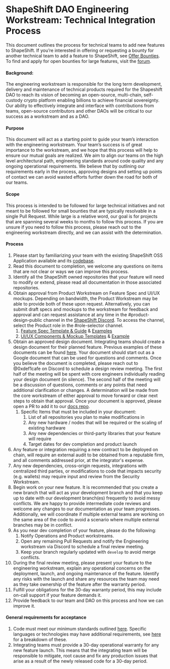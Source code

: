 # ShapeShift DAO Engineering Workstream: Technical Integration Process

This document outlines the process for technical teams to add new features to ShapeShift. If you’re interested in offering or requesting a bounty for another technical team to add a feature to ShapeShift, see [Offer Bounties](offer.md). To find and apply for open bounties for large features, visit the [forum](https://forum.shapeshift.com/tags/c/workstream-discussion/engineering/15/bounty).

#### Background:

The engineering workstream is responsible for the long term development, delivery and maintenance of technical products required for the Shapeshift DAO to reach its vision of becoming an open-source, multi-chain, self-custody crypto platform enabling billions to achieve financial sovereignty. Our ability to effectively integrate and interface with contributions from teams, open-source contributors and other DAOs will be critical to our success as a workstream and as a DAO.

#### Purpose

This document will act as a starting point to guide your team’s interaction with the engineering workstream. Your team’s success is of great importance to the workstream, and we hope that this process will help to ensure our mutual goals are realized. We aim to align our teams on the high level architectural path, engineering standards around code quality and any ongoing operational requirements. We believe that by outlining our requirements early in the process, approving designs and setting up points of contact we can avoid wasted efforts further down the road for both of our teams.

#### Scope

This process is intended to be followed for large technical initiatives and not meant to be followed for small bounties that are typically resolvable in a single Pull Request. While large is a relative word, our goal is for projects that are spanning several weeks to months to follow this process. If you are unsure if you need to follow this process, please reach out to the engineering workstream directly, and we can assist with the determination.

#### Process

1. Please start by familiarizing your team with the existing ShapeShift OSS Application available and its [codebase](https://github.com/shapeshift).
2. Read this document to completion, we welcome any questions on items that are not clear or ways we can improve this process.
3. Identify all the ShapeShift owned repositories that your feature will need to modify or extend, please read all documentation in those associated repositories.
4. Obtain approval from Product Workstream on Feature Spec and UI/UX mockups. Depending on bandwidth, the Product Workstream may be able to provide both of these upon request. Alternatively, you can submit draft specs and mockups to the workstream for feedback and approval and can request assistance at any time in the #product-design-public channel in the [ShapeShift Discord](https://discord.gg/shapeshift). To access the channel, select the Product role in the #role-selector channel.
    1. [Feature Spec Template & Guide](https://shapeshift.notion.site/Product-Feature-Spec-Template-17acd69df70e446fa5656fdaaeccf966) & [Examples](https://shapeshift.notion.site/shapeshift/Product-and-Creative-Services-Workstream-16fcd5de93334a389adc656a8bedb570)
    2. [UI/UX Components & Mockup Templates](https://www.figma.com/file/OHbVrAVaV2xQWUsq0nKzGm/ShapeShift-Library?node-id=25%3A576) & [Example](https://invis.io/WF1262ZUU2Q6)
6. Obtain an approved design document. Integrating teams should create a design document for their planned feature. Previous examples of these documents can be found [here](designs.md). Your document should start out as a Google document that can be used for questions and comments. Once you believe the document is completed, please reach out to @0xdef1cafe on Discord to schedule a design review meeting. The first half of the meeting will be spent with core engineers individually reading your design document (in silence). The second half of the meeting will be a discussion of questions, comments or any points that need additional clarification or changes. A determination will be made from the core workstream of either approval to move forward or clear next steps to obtain that approval. Once your document is approved, please open a PR to add it to our [docs repo](https://github.com/shapeshift/docs).
    1. Specific Items that must be included in your document:
        1. List of all repositories you plan to make modifications in
        1. Any new hardware / nodes that will be required or the scaling of existing hardware
        1. Any new dependencies or third-party libraries that your feature will require
        1. Target dates for dev completion and product launch
7. Any feature or integration requiring a new contract to be deployed on chain, will require an external audit to be obtained from a reputable firm, and all comments addressed prior, at the integrator's expense.
8. Any new dependencies, cross-origin requests, integrations with centralized third parties, or modifications to code that impacts security (e.g. wallets) may require input and review from the Security Workstream.
9. Begin work on your new feature. It is recommended that you create a new branch that will act as your development branch and that you keep up to date with our development branch(es) frequently to avoid messy conflicts. We are happy to provide intermediate code reviews and welcome any changes to our documentation as your team progresses. Additionally, we will coordinate if multiple external teams are working on the same area of the code to avoid a scenario where multiple external branches may be in conflict.
10. As you near dev completion of your feature, please do the following:
    1. Notify Operations and Product workstreams.
    1. Open any remaining Pull Requests and notify the Engineering workstream via Discord to schedule a final review meeting.
    1. Keep your branch regularly updated with `develop` to avoid merge conflicts.
11. During the final review meeting, please present your feature to the engineering workstream, explain any operational concerns on the deployment, launch, and ongoing maintenance of the feature. Identify any risks with the launch and share any resources the team may need as they take ownership of the feature after the warranty period.
12. Fulfill your obligations for the 30-day warranty period, this may include on-call support if your feature demands it.
13. Provide feedback to our team and DAO on this process and how we can improve it. 

#### General requirements for acceptance

1. Code must meet our minimum standards outlined [here](standards.md). Specific languages or technologies may have additional requirements, see [here](standards.md) for a breakdown of these.
2. Integrating teams must provide a 30-day operational warranty for any new feature launch. This means that the integrating team will be responsible to mitigate, root cause and fix any production issues that arise as a result of the newly released code for a 30-day period.
